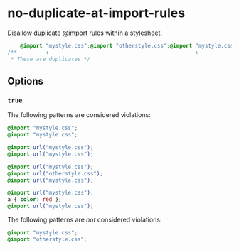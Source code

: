 # no-duplicate-at-import-rules

Disallow duplicate @import rules within a stylesheet.

```css
    @import "mystyle.css";@import "otherstyle.css";@import "mystyle.css";
/**         ↑                                              ↑
 * These are duplicates */
```

## Options

### `true`

The following patterns are considered violations:

```css
@import "mystyle.css";
@import "mystyle.css";
```

```css
@import url("mystyle.css");
@import url("mystyle.css");
```

```css
@import url("mystyle.css");
@import url("otherstyle.css");
@import url("mystyle.css");
```

```css
@import url("mystyle.css");
a { color: red };
@import url("mystyle.css");
```

The following patterns are *not* considered violations:

```css
@import "mystyle.css";
@import "otherstyle.css";
```
